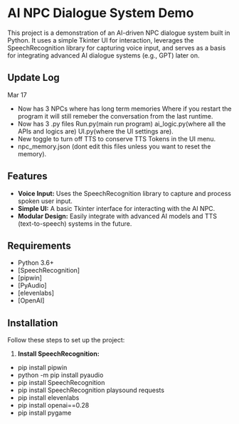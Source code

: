 # AI NPC Dialogue System Demo

This project is a demonstration of an AI-driven NPC dialogue system built in Python. It uses a simple Tkinter UI for interaction, leverages the SpeechRecognition library for capturing voice input, and serves as a basis for integrating advanced AI dialogue systems (e.g., GPT) later on.

## Update Log
Mar 17
- Now has 3 NPCs where has long term memories Where if you restart the program it will still remeber the conversation from the last runtime.
- Now has 3 .py files Run.py(main run program) ai_logic.py(where all the APIs and logics are) UI.py(where the UI settings are).
- New toggle to turn off TTS to conserve TTS Tokens in the UI menu.
- npc_memory.json (dont edit this files unless you want to reset the memory).

## Features

- **Voice Input:** Uses the SpeechRecognition library to capture and process spoken user input.
- **Simple UI:** A basic Tkinter interface for interacting with the AI NPC.
- **Modular Design:** Easily integrate with advanced AI models and TTS (text-to-speech) systems in the future.

## Requirements

- Python 3.6+
- [SpeechRecognition]
- [pipwin]
- [PyAudio]
- [elevenlabs]
- [OpenAI]

## Installation

Follow these steps to set up the project:

1. **Install SpeechRecognition:**
- pip install pipwin
- python -m pip install pyaudio
- pip install SpeechRecognition
- pip install SpeechRecognition playsound requests
- pip install elevenlabs
- pip install openai==0.28
- pip install pygame
